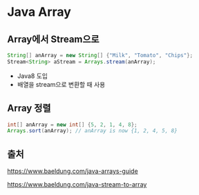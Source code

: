 # Java Array 


## Array에서 Stream으로

```java
String[] anArray = new String[] {"Milk", "Tomato", "Chips"};
Stream<String> aStream = Arrays.stream(anArray);
```

- Java8 도입
- 배열을 stream으로 변환할 때 사용

## Array 정렬

```java
int[] anArray = new int[] {5, 2, 1, 4, 8};
Arrays.sort(anArray); // anArray is now {1, 2, 4, 5, 8}
```



##  출처

https://www.baeldung.com/java-arrays-guide

https://www.baeldung.com/java-stream-to-array